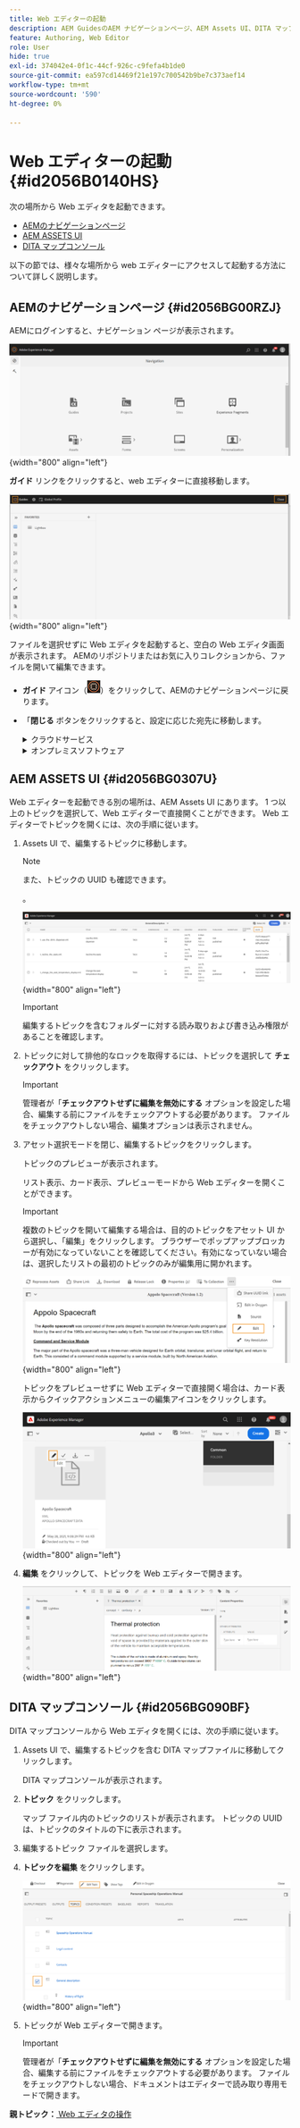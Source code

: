 ```yaml
---
title: Web エディターの起動
description: AEM GuidesのAEM ナビゲーションページ、AEM Assets UI、DITA マップコンソールから Web エディタを起動する方法について説明します。
feature: Authoring, Web Editor
role: User
hide: true
exl-id: 374042e4-0f1c-44cf-926c-c9fefa4b1de0
source-git-commit: ea597cd14469f21e197c700542b9be7c373aef14
workflow-type: tm+mt
source-wordcount: '590'
ht-degree: 0%

---
```


# Web エディターの起動 {#id2056B0140HS}

次の場所から Web エディタを起動できます。

- [AEMのナビゲーションページ](#id2056BG00RZJ)
- [AEM ASSETS UI](#id2056BG0307U)
- [DITA マップコンソール](#id2056BG090BF)

以下の節では、様々な場所から web エディターにアクセスして起動する方法について詳しく説明します。

## AEMのナビゲーションページ {#id2056BG00RZJ}

AEMにログインすると、ナビゲーション ページが表示されます。

![](images/web-editor-from-navigation-page.png){width="800" align="left"}

**ガイド** リンクをクリックすると、web エディターに直接移動します。

![](images/web-editor-launch-page.png){width="800" align="left"}

ファイルを選択せずに Web エディタを起動すると、空白の Web エディタ画面が表示されます。 AEMのリポジトリまたはお気に入りコレクションから、ファイルを開いて編集できます。

- **ガイド** アイコン（![](images/aem-guides-icon.png)）をクリックして、AEMのナビゲーションページに戻ります。

- 「**閉じる** ボタンをクリックすると、設定に応じた宛先に移動します。



  <details>

  <summary> クラウドサービス </summary>

  Cloud Services を使用している場合は、「**閉じる**」ボタンをクリックしてAEMのナビゲーションページに戻ります。
  </details>

  <details>

  <summary> オンプレミスソフトウェア</summary>

  AEM Guides オンプレミスソフトウェア（4.2.1 以降）を使用している場合は、右側の **閉じる** ボタンをクリックして、Assets UI の現在のファイルパスに戻ります。

  </details>

## AEM ASSETS UI {#id2056BG0307U}

Web エディターを起動できる別の場所は、AEM Assets UI にあります。 1 つ以上のトピックを選択して、Web エディターで直接開くことができます。 Web エディターでトピックを開くには、次の手順に従います。

1. Assets UI で、編集するトピックに移動します。

   >[!NOTE]
   >
   > また、トピックの UUID も確認できます。

   。

   ![](images/assets_ui_with_uuid_cs.png){width="800" align="left"}

   >[!IMPORTANT]
   >
   > 編集するトピックを含むフォルダーに対する読み取りおよび書き込み権限があることを確認します。

1. トピックに対して排他的なロックを取得するには、トピックを選択して **チェックアウト** をクリックします。

   >[!IMPORTANT]
   >
   > 管理者が「**チェックアウトせずに編集を無効にする** オプションを設定した場合、編集する前にファイルをチェックアウトする必要があります。 ファイルをチェックアウトしない場合、編集オプションは表示されません。

1. アセット選択モードを閉じ、編集するトピックをクリックします。

   トピックのプレビューが表示されます。

   リスト表示、カード表示、プレビューモードから Web エディターを開くことができます。

   >[!IMPORTANT]
   >
   > 複数のトピックを開いて編集する場合は、目的のトピックをアセット UI から選択し、「編集」をクリックします。 ブラウザーでポップアップブロッカーが有効になっていないことを確認してください。有効になっていない場合は、選択したリストの最初のトピックのみが編集用に開かれます。

   ![](images/edit-from-preview_cs.png){width="800" align="left"}

   トピックをプレビューせずに Web エディターで直接開く場合は、カード表示からクイックアクションメニューの編集アイコンをクリックします。

   ![](images/edit-topic-from-quick-action_cs.png){width="800" align="left"}

1. **編集** をクリックして、トピックを Web エディターで開きます。

   ![](images/edit-mode.png){width="800" align="left"}


## DITA マップコンソール {#id2056BG090BF}

DITA マップコンソールから Web エディタを開くには、次の手順に従います。

1. Assets UI で、編集するトピックを含む DITA マップファイルに移動してクリックします。

   DITA マップコンソールが表示されます。

1. **トピック** をクリックします。

   マップ ファイル内のトピックのリストが表示されます。 トピックの UUID は、トピックのタイトルの下に表示されます。

1. 編集するトピック ファイルを選択します。

1. **トピックを編集** をクリックします。

   ![](images/edit-topics-map-console_cs.png){width="800" align="left"}

1. トピックが Web エディターで開きます。

   >[!IMPORTANT]
   >
   > 管理者が「**チェックアウトせずに編集を無効にする** オプションを設定した場合、編集する前にファイルをチェックアウトする必要があります。 ファイルをチェックアウトしない場合、ドキュメントはエディターで読み取り専用モードで開きます。


**親トピック：**[ Web エディタの操作 ](web-editor.md)

